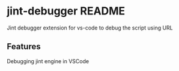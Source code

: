 # jint-debugger README

Jint debugger extension for vs-code to debug the script using URL

## Features

Debugging jint engine in VSCode

